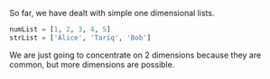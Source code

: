 So far, we have dealt with simple one dimensional lists.

```python
numList = [1, 2, 3, 4, 5]
strList = ['Alice', 'Tariq', 'Bob']
```

We are just going to concentrate on 2 dimensions because they are common, but more dimensions are possible.
